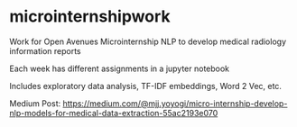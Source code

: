 # microinternshipwork
Work for Open Avenues Microinternship
NLP to develop medical radiology information reports


Each week has different assignments in a jupyter notebook

Includes exploratory data analysis, TF-IDF embeddings, Word 2 Vec, etc.

Medium Post: https://medium.com/@mjj.yoyogi/micro-internship-develop-nlp-models-for-medical-data-extraction-55ac2193e070

